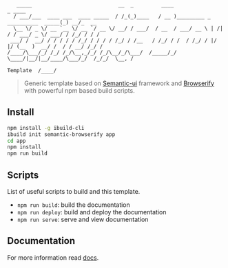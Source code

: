 ```
   _____                            __  _         ____                                    _ ____     
  / ___/___  ____ ___  ____ _____  / /_(_)____   / __ )_________ _      __________  _____(_) __/_  __
  \__ \/ _ \/ __ `__ \/ __ `/ __ \/ __/ / ___/  / __  / ___/ __ \ | /| / / ___/ _ \/ ___/ / /_/ / / /
 ___/ /  __/ / / / / / /_/ / / / / /_/ / /__   / /_/ / /  / /_/ / |/ |/ (__  )  __/ /  / / __/ /_/ /
/____/\___/_/ /_/ /_/\__,_/_/ /_/\__/_/\___/  /_____/_/   \____/|__/|__/____/\___/_/  /_/_/  \__, /  
                                                                                  Template  /____/   
```
> Generic template based on [Semantic-ui](http://semantic-ui.com/) framework and [Browserify](http://browserify.org/) with powerful npm based build scripts.


## Install

``` bash
npm install -g ibuild-cli
ibuild init semantic-browserify app
cd app
npm install
npm run build
```


## Scripts

List of useful scripts to build and this template.

- `npm run build`: build the documentation
- `npm run deploy`: build and deploy the documentation
- `npm run serve`: serve and view documentation


## Documentation

For more information read [docs](http://ibuildio-templates.github.io/semantic-browserify).
